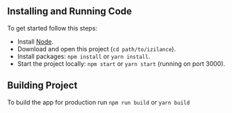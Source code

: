 

## Installing and Running Code

To get started follow this steps:

- Install [Node](https://nodejs.org/en/).
- Download and open this project (`cd path/to/izilance`).
- Install packages: `npm install` or `yarn install`.
- Start the project locally: `npm start` or `yarn start` (running on port 3000).

## Building Project

To build the app for production run `npm run build` or `yarn build`


